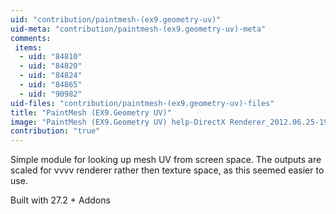 ```yaml
---
uid: "contribution/paintmesh-(ex9.geometry-uv)"
uid-meta: "contribution/paintmesh-(ex9.geometry-uv)-meta"
comments: 
 items: 
  - uid: "84810"
  - uid: "84820"
  - uid: "84824"
  - uid: "84865"
  - uid: "90982"
uid-files: "contribution/paintmesh-(ex9.geometry-uv)-files"
title: "PaintMesh (EX9.Geometry UV)"
image: "PaintMesh (EX9.Geometry UV) help-DirectX Renderer_2012.06.25-19.17.43.png"
contribution: "true"
---
```


Simple module for looking up mesh UV from screen space.  The outputs are scaled for vvvv renderer rather then texture space, as this seemed easier to use.

Built with 27.2 + Addons